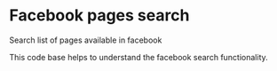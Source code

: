 Facebook pages search
=====================

Search list of pages available in facebook 

This code base helps to understand the facebook search functionality.